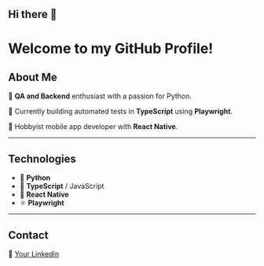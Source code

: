 ## Hi there 👋

<!--
**TymonPawelczyk/TymonPawelczyk** is a ✨ _special_ ✨ repository because its `README.md` (this file) appears on your GitHub profile.

Here are some ideas to get you started:

- 🔭 I’m currently working on ...
- 🌱 I’m currently learning ...
- 👯 I’m looking to collaborate on ...
- 🤔 I’m looking for help with ...
- 💬 Ask me about ...
- 📫 How to reach me: ...
- 😄 Pronouns: ...
- ⚡ Fun fact: ...
-->
# Welcome to my GitHub Profile!

## About Me

🔧 **QA and Backend** enthusiast with a passion for Python.

🚀 Currently building automated tests in **TypeScript** using **Playwright**.

🎨 Hobbyist mobile app developer with **React Native**.

---

## Technologies

- 💚 **Python**
- 🔧 **TypeScript** / JavaScript
- 🔄 **React Native**
- ⚛️ **Playwright**

---

## Contact

🔗 [Your LinkedIn]([https://www.linkedin.com/in/yourprofile/](https://www.linkedin.com/in/tymon-pawelczyk/))

